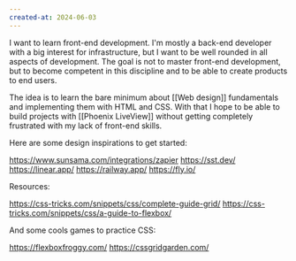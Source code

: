 ```yaml
---
created-at: 2024-06-03
---
```


I want to learn front-end development. I'm mostly a back-end developer with a big interest for infrastructure, but I want to be well rounded in all aspects of development. The goal is not to master front-end development, but to become competent in this discipline and to be able to create products to end users.

The idea is to learn the bare minimum about [[Web design]] fundamentals and implementing them with HTML and CSS. With that I hope to be able to build projects with [[Phoenix LiveView]] without getting completely frustrated with my lack of front-end skills.

Here are some design inspirations to get started:

https://www.sunsama.com/integrations/zapier
https://sst.dev/
https://linear.app/
https://railway.app/
https://fly.io/

Resources:

https://css-tricks.com/snippets/css/complete-guide-grid/
https://css-tricks.com/snippets/css/a-guide-to-flexbox/

And some cools games to practice CSS:

https://flexboxfroggy.com/
https://cssgridgarden.com/
